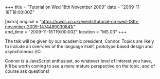 +++
title = "Tutorial on Wed 18th November 2009"
date = "2009-11-18T18:00:00Z"

[extra]
original = "https://uwcs.co.uk/events/tutorial-on-wed-18th-november-2009-1474489030841/"    
end_time = "2009-11-18T19:00:00Z"
location = "MS.03"
+++

The talk will be given by our academic president, Connor. Topics are likely to include an overview of the language itself, prototype based design and asynchronous I/O.

Connor is a JavaScript enthusiast, so whatever level of interest you have, it'll be worth coming to see a more mature perspective on the topic, and of course ask questions\!

